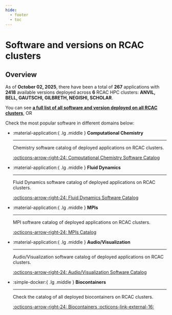 ```yaml
---
hide:
  - footer
  - toc
---
```


<!-- Note: this index.md is generated by ../scripts/update_apps_catalog.sh. Manual changes will be lost!-->

# Software and versions on RCAC clusters

## Overview
As of **October 02, 2025**, there have been a total of **267** applications with **2418** available versions deployed across **6** RCAC HPC clusters: **ANVIL, BELL, GAUTSCHI, GILBRETH, NEGISHI, SCHOLAR**.

You can see [**a full list of all software and version deployed on all RCAC clusters**](app_catalog.md), OR

Check the most popular software in different domains below:

<div class="grid cards" markdown>

-   :material-application:{ .lg .middle } __Computational Chemistry__

    ---

    Chemistry software catalog of deployed applications on RCAC clusters.

    [:octicons-arrow-right-24: Computational Chemistry Software Catalog](chemistry_catalog.md)

-   :material-application:{ .lg .middle } __Fluid Dynamics__

    ---

    Fluid Dynamics software catalog of deployed applications on RCAC clusters.

    [:octicons-arrow-right-24: Fluid Dynamics Software Catalog](fluid_catalog.md)

-   :material-application:{ .lg .middle } __MPIs__

    ---

    MPI software catalog of deployed applications on RCAC clusters.

    [:octicons-arrow-right-24: MPIs Catalog](mpi_catalog.md)

-   :material-application:{ .lg .middle } __Audio/Visualization__

    ---

    Audio/Visualization software catalog of deployed applications on RCAC clusters.

    [:octicons-arrow-right-24: Audio/Visualization Software Catalog](audio_vis_catalog.md)

-   :simple-docker:{ .lg .middle } __Biocontainers__

    ---

    Check the catalog of all deployed biocontainers on RCAC clusters.

    [:octicons-arrow-right-24: Biocontainers :octicons-link-external-16:](https://biocontainer-doc.readthedocs.io/en/latest/)

</div>
